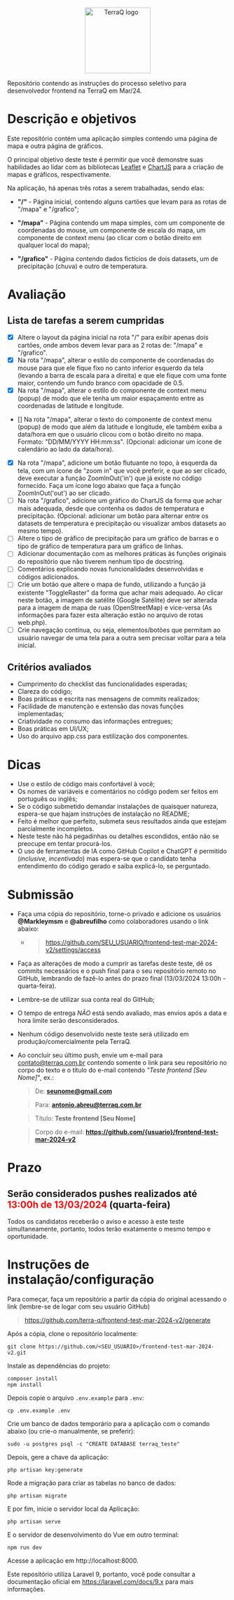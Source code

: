 <p align="center">
  <br>
  <img alt="TerraQ logo" width="150" src="https://sigma01.nyc3.digitaloceanspaces.com/terraq/assets/images/logo/logo.png"/>
  <br>
</p>
 
Repositório contendo as instruções do processo seletivo para desenvolvedor frontend na TerraQ em Mar/24.

# Descrição e objetivos

Este repositório contém uma aplicação simples contendo uma página de mapa e outra página de gráficos.

O principal objetivo deste teste é permitir que você demonstre suas habilidades ao lidar com as bibliotecas [Leaflet](https://github.com/Leaflet/Leaflet) e [ChartJS](https://www.chartjs.org/docs/latest/getting-started/) para a criação de mapas e gráficos, respectivamente.

Na aplicação, há apenas três rotas a serem trabalhadas, sendo elas:
* **"/"** - Página inicial, contendo alguns cartões que levam para as rotas de "/mapa" e "/grafico";

* **"/mapa"** - Página contendo um mapa simples, com um componente de coordenadas do mouse, um componente de escala do mapa, um componente de context menu (ao clicar com o botão direito em qualquer local do mapa);

* **"/grafico"** - Página contendo dados fictícios de dois datasets, um de precipitação (chuva) e outro de temperatura.


# Avaliação
## Lista de tarefas a serem cumpridas
- [X] Altere o layout da página inicial na rota "/" para exibir apenas dois cartões, onde ambos devem levar para as 2 rotas de: "/mapa" e "/grafico".
- [X] Na rota "/mapa", alterar o estilo do componente de coordenadas do mouse para que ele fique fixo no canto inferior esquerdo da tela (levando a barra de escala para a direita) e que ele fique com uma fonte maior, contendo um fundo branco com opacidade de 0.5.
- [X] Na rota "/mapa", alterar o estilo do componente de context menu (popup) de modo que ele tenha um maior espaçamento entre as coordenadas de latitude e longitude.
- [] Na rota "/mapa", alterar o texto do componente de context menu (popup) de modo que além da latitude e longitude, ele também exiba a data/hora em que o usuário clicou com o botão direito no mapa. Formato: "DD/MM/YYYY HH:mm:ss". (Opcional: adicionar um ícone de calendário ao lado da data/hora).
- [X] Na rota "/mapa", adicione um botão flutuante no topo, à esquerda da tela, com um ícone de "zoom in" que você preferir, e que ao ser clicado, deve executar a função ZoomInOut('in') que já existe no código fornecido. Faça um ícone logo abaixo que faça a função ZoomInOut('out') ao ser clicado.
- [ ] Na rota "/grafico", adicione um gráfico do ChartJS da forma que achar mais adequada, desde que contenha os dados de temperatura e precipitação. (Opcional: adicionar um botão para alternar entre os datasets de temperatura e precipitação ou visualizar ambos datasets ao mesmo tempo).
- [ ] Altere o tipo de gráfico de precipitação para um gráfico de barras e o tipo de gráfico de temperatura para um gráfico de linhas.
- [ ] Adicionar documentação com as melhores práticas às funções originais do repositório que não tiverem nenhum tipo de docstring.
- [ ] Comentários explicando novas funcionalidades desenvolvidas e códigos adicionados.
- [ ] Crie um botão que altere o mapa de fundo, utilizando a função já existente "ToggleRaster" da forma que achar mais adequado. Ao clicar neste botão, a imagem de satélite (Google Satélite) deve ser alterada para a imagem de mapa de ruas (OpenStreetMap) e vice-versa (As informações para fazer esta alteração estão no arquivo de rotas web.php).
- [ ] Crie navegação contínua, ou seja, elementos/botões que permitam ao usuário navegar de uma tela para a outra sem precisar voltar para a tela inicial.

## Critérios avaliados
* Cumprimento do checklist das funcionalidades esperadas;
* Clareza do código;
* Boas práticas e escrita nas mensagens de commits realizados;
* Facilidade de manutenção e extensão das novas funções implementadas;
* Criatividade no consumo das informações entregues;
* Boas práticas em UI/UX;
* Uso do arquivo app.css para estilização dos componentes.

# Dicas
* Use o estilo de código mais confortável à você;
* Os nomes de variáveis e comentários no código podem ser feitos em português ou inglês;
* Se o código submetido demandar instalações de quaisquer natureza, espera-se que hajam instruções de instalação no README;
* Feito é melhor que perfeito, submeta seus resultados ainda que estejam parcialmente incompletos.
* Neste teste não há pegadinhas ou detalhes escondidos, então não se preocupe em tentar procurá-los.
* O uso de ferramentas de IA como GitHub Copilot e ChatGPT é permitido (*inclusive, incentivado*) mas espera-se que o candidato tenha entendimento do código gerado e saiba explicá-lo, se perguntado.

# Submissão
* Faça uma cópia do repositório, torne-o privado e adicione os usuários **@Markleymsm** e **@abreufilho** como colaboradores usando o link abaixo:
  * >https://github.com/SEU_USUARIO/frontend-test-mar-2024-v2/settings/access
* Faça as alterações de modo a cumprir as tarefas deste teste, dê os commits necessários e o push final para o seu repositório remoto no GitHub, lembrando de fazê-lo antes do prazo final (13/03/2024 13:00h - quarta-feira).
* Lembre-se de utilizar sua conta real do GitHub;
* O tempo de entrega *NÃO* está sendo avaliado, mas envios após a data e hora limite serão desconsiderados.
* Nenhum código desenvolvido neste teste será utilizado em produção/comercialmente pela TerraQ.
* Ao concluir seu último push, envie um e-mail para contato@terraq.com.br contendo somente o link para seu repositório no corpo do texto e o título do e-mail contendo *"Teste frontend [Seu Nome]"*, ex.:
  >De: **seunome@gmail.com**

  >Para: **antonio.abreu@terraq.com.br**

  >Título: **Teste frontend [Seu Nome]**

  >Corpo do e-mail: **https://github.com/{usuario}/frontend-test-mar-2024-v2**
   
# Prazo

## Serão considerados pushes realizados até <span style="color:red">**13:00h de 13/03/2024**</span> (quarta-feira)

Todos os candidatos receberão o aviso e acesso à este teste simultaneamente, portanto, todos terão exatamente o mesmo tempo e oportunidade.

# Instruções de instalação/configuração

Para começar, faça um repositório a partir da cópia do original acessando o link (lembre-se de logar com seu usuário GitHub)
> https://github.com/terra-q/frontend-test-mar-2024-v2/generate

Após a cópia, clone o repositório localmente:

```
git clone https://github.com/<SEU_USUARIO>/frontend-test-mar-2024-v2.git
```

Instale as dependências do projeto:

```
composer install
npm install
```

Depois copie o arquivo `.env.example` para `.env`:

```
cp .env.example .env
```

Crie um banco de dados temporário para a aplicação com o comando abaixo (ou crie-o manualmente, se preferir):
    
```
sudo -u postgres psql -c "CREATE DATABASE terraq_teste"
```

Depois, gere a chave da aplicação:

```
php artisan key:generate
```

Rode a migração para criar as tabelas no banco de dados:

```
php artisan migrate
```

E por fim, inicie o servidor local da Aplicação:

```
php artisan serve
```

E o servidor de desenvolvimento do Vue em outro terminal:

```
npm run dev
```

Acesse a aplicação em http://localhost:8000.

Este repositório utiliza Laravel 9, portanto, você pode consultar a documentação oficial em https://laravel.com/docs/9.x para mais informações.
